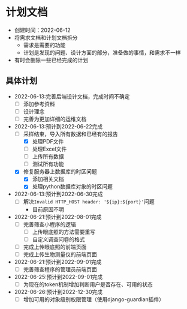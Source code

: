 # 计划文档

- 创建时间：2022-06-12
- 将需求文档和计划文档拆分
    - 需求是需要的功能
    - 计划是发现的问题、设计方面的部分，准备做的事情，和需求不一样
- 有时会删除一些已经完成的计划

## 具体计划

- 2022-06-13:完善后端设计文档，完成时间不确定
    - [ ] 添加参考资料
    - [ ] 设计理念
    - [ ] 完善为更加详细的运维文档
- 2022-06-13:预计到2022-06-22完成
    - [ ] 采样结束，导入所有数据和已经有的报告
        - [x] 处理PDF文件
        - [ ] 处理Excel文件
        - [ ] 上传所有数据
        - [ ] 测试所有功能
    - [x] 修复服务器上数据库的时区问题
        - [x] 添加相关文档
        - [x] 处理python数据库对象的时区问题
- 2022-06-13:预计到2022-06-30完成
    - [ ] 解决`Invalid HTTP_HOST header: '${ip}:${port}'`问题
        - 目前原因不明
- 2022-06-21:预计到2022-08-01完成
    - [ ] 完善筛查小程序的逻辑
        - [ ] 上传眼底照的方法需要重写
        - [ ] 自定义调查问卷的格式
    - [ ] 完成上传眼底照的前端页面
    - [ ] 完成上传生物测量仪的前端页面
- 2022-06-21:预计到2022-09-01完成
    - [ ] 完善筛查程序的管理员前端页面
- 2022-06-25:预计到2022-09-01完成
    - [ ] 为现在的token机制增加判断用户是否存在、可用的状态
- 2022-06-26:预计到2022-12-30完成
    - [ ] 增加可用的对象级别权限管理（使用django-guardian插件）